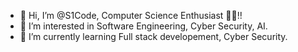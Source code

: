 - 👋 Hi, I’m @S1Code, Computer Science Enthusiast 👨‍💻!!
- 👀 I’m interested in Software Engineering, Cyber Security, AI.
- 🌱 I’m currently learning Full stack developement, Cyber Security.

<!---
S1Code/S1Code is a ✨ special ✨ repository because its `README.md` (this file) appears on your GitHub profile.
You can click the Preview link to take a look at your changes.
--->
